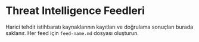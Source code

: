 # Threat Intelligence Feedleri

Harici tehdit istihbaratı kaynaklarının kayıtları ve doğrulama sonuçları burada saklanır. Her feed için `feed-name.md` dosyası oluşturun.
